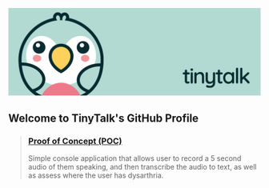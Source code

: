 ![TinyTalk](https://github.com/TinyTalkHQ/.github/blob/main/images/tinytalk-banner.png) 

## Welcome to TinyTalk's GitHub Profile

> ### [Proof of Concept (POC)](https://github.com/TinyTalkHQ/POC)
> Simple console application that allows user to record a 5 second audio of them speaking, and then transcribe the audio to text, as well as assess where the user has dysarthria.

